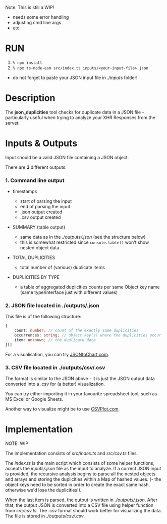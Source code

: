 Note: This is still a WIP!
- needs some error handling
- adjusting cmd line args
- etc.

# RUN
1. `% npm install`
2. `% npx ts-node-esm src/index.ts inputs/<your-input-file>.json`
- do not forget to paste your JSON input file in _./inputs_ folder!

# Description

The **json_duplicities** tool checks for duplicate data in a JSON file - particularly useful when trying to analyze your XHR Responses from the server.

# Inputs & Outputs

Input should be a valid JSON file containing a JSON object.

There are **3** different outputs:

### 1. Command line output
- timestamps 
  - start of parsing the input
  - end of parsing the input
  - .json output created
  - .csv output created

- SUMMARY (table output)
  - same data as in the _./outputs/<name-of-your-input-file>.json_ (see the structure below)
  - this is somewhat restricted since `console.table()` won't show nested object data

- TOTAL DUPLICITIES
  - total number of (various) duplicate items

- DUPLICITIES BY TYPE
  - a table of aggregated duplicities counts per same Object key name (same type/interface just with different values)

### 2. JSON file located in ./outputs/<name-of-your-input-file>.json
This file is of the following structure:
```ts
{
    count: number; // count of the exactly same duplicities
    occurrences: string; // object key(s) where the duplicities occur
    item: unknown; // the duplicate data
}[]
```
For a visualisation, you can try [JSONtoChart.com](https://jsontochart.com/).

### 3. CSV file located in ./outputs/csv/<name-of-your-input-file>.csv

The format is similar to the JSON above - it is just the JSON output data converted into a .csv for (a better) visualization.

You can try either importing it in your favourite spreadsheet tool, such as MS Excel or Google Sheets.

Another way to visualize might be to use [CSVPlot.com](https://www.csvplot.com/).


# Implementation
NOTE: WIP

The implementation consists of _src/index.ts_ and _src/csv.ts_ files.

The _index.ts_ is the main script which consists of some helper functions, accepts the _inputs/<input-file-name>.json_ file as the input to analyze.
If a correct JSON input is provided, the recursive analysis begins to parse all the nested objects and arrays and storing the duplicities within a Map of hashed values.
(- the object keys need to be sorted in order to create the exact same hash, otherwise we'd lose the duplicities!).

When the last item is parsed, the output is written in _./outputs/<input-file-name>.json_. 
After that, the output JSON is converted into a CSV file using helper function from _src/csv.ts_. 
The .csv format should work better for visualizing the data. The file is stored in _./outputs/csv/<input-file-name>.csv_.